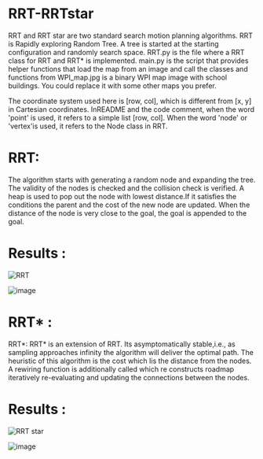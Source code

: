 # RRT-RRTstar
RRT and RRT star are two standard search motion planning algorithms. RRT is Rapidly exploring Random Tree. A tree is started at the starting configuration and randomly search space.
RRT.py is the file where a RRT class for RRT and RRT* is implemented.
main.py is the script that provides helper functions that load the map from an image and call the classes and functions from
WPI_map.jpg is a binary WPI map image with school buildings. You could replace it with some other maps you prefer.


The coordinate system used here is [row, col], which is different from [x, y] in Cartesian coordinates. InREADME and the code comment, when the word 'point' is used, it refers to a simple list [row, col]. When the word 'node' or 'vertex'is used, it refers to the Node class in RRT.

# RRT: 
The algorithm starts with generating a random node and expanding the tree. The validity of the nodes is checked and the collision check is verified. A heap is used to pop out the node with lowest distance.If it satisfies the conditions the parent and the cost of the new node are updated. When the distance of the node is very close to the goal, the goal is appended to the goal.

# Results : 

![RRT](https://user-images.githubusercontent.com/64325043/231944928-2fcce3df-09ad-4591-9718-bd6b9571b8ac.png)

![image](https://user-images.githubusercontent.com/64325043/231945049-654ce2d2-e537-43bd-90da-bf19573d618e.png)


# RRT* :
RRT*:
RRT* is an extension of RRT. Its asymptomatically stable,i.e., as sampling approaches infinity the algorithm will deliver the optimal path. The heuristic of this algorithm is the cost which Iis the distance from the nodes. A rewiring function is additionally called which re constructs roadmap iteratively re-evaluating and updating the connections between the nodes.

# Results :

![RRT star](https://user-images.githubusercontent.com/64325043/231945131-9972b573-84fa-40d6-bf5c-aefb7c5fd109.png)

![image](https://user-images.githubusercontent.com/64325043/231945099-dd99117b-454b-441a-baca-7cc6a1b5d942.png)
